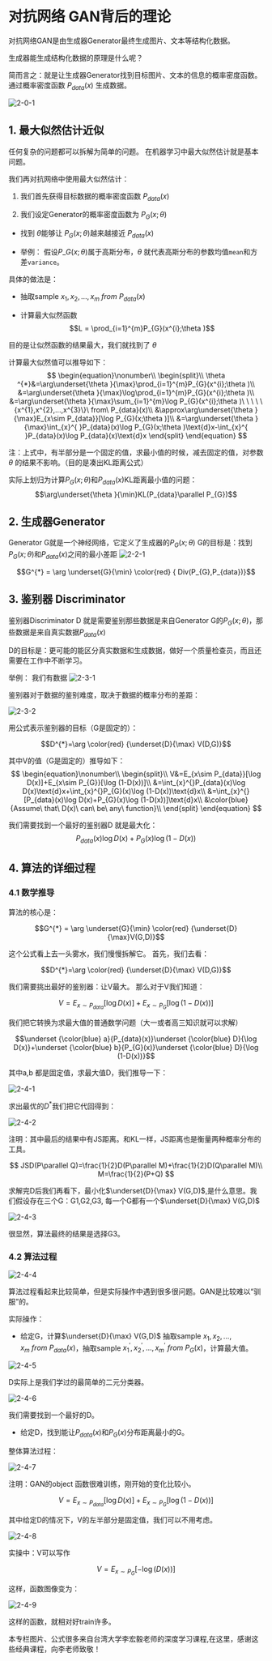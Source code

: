 # 对抗网络 GAN背后的理论

对抗网络GAN是由生成器Generator最终生成图片、文本等结构化数据。

生成器能生成结构化数据的原理是什么呢？

简而言之：就是让生成器Generator找到目标图片、文本的信息的概率密度函数。通过概率密度函数 $P_{data}(x)$ 生成数据。

![2-0-1](https://raw.githubusercontent.com/muyangren907/Deep_Learning/master/%E7%AC%AC%E5%9B%9B%E9%83%A8%E5%88%86%20%E5%AF%B9%E6%8A%97%E7%BD%91%E7%BB%9CGAN/images/2-0-1.png)

## 1. 最大似然估计近似

任何复杂的问题都可以拆解为简单的问题。 在机器学习中最大似然估计就是基本问题。

我们再对抗网络中使用最大似然估计：

1. 我们首先获得目标数据的概率密度函数 $P_{data}(x)$

2. 我们设定Generator的概率密度函数为 $P_{G}(x; \theta )$

- 找到 $\theta$能够让 $P_{G}(x;\theta)$越来越接近 $P_{data}(x)$

- 举例： 假设$P\_{G}(x; \theta )$属于高斯分布，$\theta$ 就代表高斯分布的参数均值`mean`和方差`variance`。

具体的做法是：

- 抽取sample $x_{1},x_{2},...,x_m\ from\ P_{data}(x)$

- 计算最大似然函数 $$L = \prod_{i=1}^{m}P_{G}(x^{i};\theta )$$

目的是让似然函数的结果最大，我们就找到了 $\theta$

计算最大似然值可以推导如下：
$$
\begin{equation}\nonumber\\
\begin{split}\\
\theta ^{*}&=\arg\underset{\theta }{\max}\prod_{i=1}^{m}P_{G}(x^{i};\theta )\\
&=\arg\underset{\theta }{\max}\log\prod_{i=1}^{m}P_{G}(x^{i};\theta )\\
&=\arg\underset{\theta }{\max}\sum_{i=1}^{m}\log P_{G}(x^{i};\theta )\ \ \ \ \{x^{1},x^{2},...,x^{3}\}\ from\ P_{data}(x)\\
&\approx\arg\underset{\theta }{\max}E_{x\sim P_{data}}[\log P_{G}(x;\theta )]\\
&=\arg\underset{\theta }{\max}\int_{x}^{ }P_{data}(x)\log P_{G}(x;\theta )\text{d}x-\int_{x}^{ }P_{data}(x)\log P_{data}(x)\text{d}x
\end{split}
\end{equation}
$$

注：上式中，有半部分是一个固定的值，求最小值的时候，减去固定的值，对参数$\theta$ 的结果不影响。（目的是凑出KL距离公式）

实际上划归为计算$P_{G}(x;\theta )$和$P_{data}(x)$KL距离最小值的问题：
$$\arg\underset{\theta }{\min}KL(P_{data}\parallel P_{G})$$

## 2. 生成器Generator

Generator G就是一个神经网络，它定义了生成器的$P_{G}(x;\theta )$
G的目标是：找到$P_{G}(x;\theta )$和$P_{data}(x)$之间的最小差距
![2-2-1](https://raw.githubusercontent.com/muyangren907/Deep_Learning/master/%E7%AC%AC%E5%9B%9B%E9%83%A8%E5%88%86%20%E5%AF%B9%E6%8A%97%E7%BD%91%E7%BB%9CGAN/images/2-2-1.png)

$$G^{*} = \arg \underset{G}{\min} \color{red}  { Div(P_{G},P_{data})}$$

## 3. 鉴别器 Discriminator

鉴别器Discriminator D 就是需要鉴别那些数据是来自Generator G的$P_{G}(x;\theta )$，那些数据是来自真实数据$P_{data}(x)$

D的目标是：更可能的能区分真实数据和生成数据，做好一个质量检查员，而且还需要在工作中不断学习。

举例：
我们有数据
![2-3-1](https://raw.githubusercontent.com/muyangren907/Deep_Learning/master/%E7%AC%AC%E5%9B%9B%E9%83%A8%E5%88%86%20%E5%AF%B9%E6%8A%97%E7%BD%91%E7%BB%9CGAN/images/2-3-1.png)

鉴别器对于数据的鉴别难度，取决于数据的概率分布的差距：

![2-3-2](https://raw.githubusercontent.com/muyangren907/Deep_Learning/master/%E7%AC%AC%E5%9B%9B%E9%83%A8%E5%88%86%20%E5%AF%B9%E6%8A%97%E7%BD%91%E7%BB%9CGAN/images/2-3-2.png)

用公式表示鉴别器的目标（G是固定的）：

$$D^{*}=\arg \color{red} {\underset{D}{\max} V(D,G)}$$

其中V的值（G是固定的）推导如下：
$$
\begin{equation}\nonumber\\
\begin{split}\\
V&=E_{x\sim P_{data}}[\log D(x)]+E_{x\sim P_{G}}[\log (1-D(x))]\\
&=\int_{x}^{}P_{data}(x)\log D(x)\text{d}x+\int_{x}^{}P_{G}(x)\log (1-D(x))\text{d}x\\
&=\int_{x}^{}[P_{data}(x)\log D(x)+P_{G}(x)\log (1-D(x))]\text{d}x\\
&\color{blue} {Assume\ that\ D(x)\ can\ be\ any\ function}\\
\end{split}
\end{equation}
$$

我们需要找到一个最好的鉴别器D
就是最大化：
$$P_{data}(x)\log D(x)+P_{G}(x)\log (1-D(x))$$

## 4. 算法的详细过程

### 4.1 数学推导

算法的核心是：

$$G^{*} = \arg \underset{G}{\min} \color{red} {\underset{D}{\max}V(G,D)}$$

这个公式看上去一头雾水，我们慢慢拆解它。
首先，我们去看：

$$D^{*}=\arg \color{red} {\underset{D}{\max} V(D,G)}$$

我们需要挑出最好的鉴别器：让V最大。
那么对于V我们知道：

$$V=E_{x\sim P_{data}}[\log D(x)]+E_{x\sim P_{G}}[\log (1-D(x))]$$

我们把它转换为求最大值的普通数学问题（大一或者高三知识就可以求解）

$$\underset {\color{blue} a}{P_{data}(x)}\underset {\color{blue} D}{\log D(x)}+\underset {\color{blue} b}{P_{G}(x)}\underset {\color{blue} D}{\log (1-D(x))}$$

其中a,b 都是固定值，求最大值D，我们推导一下：

![2-4-1](https://raw.githubusercontent.com/muyangren907/Deep_Learning/master/%E7%AC%AC%E5%9B%9B%E9%83%A8%E5%88%86%20%E5%AF%B9%E6%8A%97%E7%BD%91%E7%BB%9CGAN/images/2-4-1.png)

求出最优的$D^{*}$我们把它代回得到：

![2-4-2](https://raw.githubusercontent.com/muyangren907/Deep_Learning/master/%E7%AC%AC%E5%9B%9B%E9%83%A8%E5%88%86%20%E5%AF%B9%E6%8A%97%E7%BD%91%E7%BB%9CGAN/images/2-4-2.png)

注明：其中最后的结果中有JS距离。和KL一样，JS距离也是衡量两种概率分布的工具。

$$
JSD(P\parallel Q)=\frac{1}{2}D(P\parallel M)+\frac{1}{2}D(Q\parallel M)\\
M=\frac{1}{2}(P+Q)
$$

求解完D后我们再看下，最小化$\underset{D}{\max} V(G,D)$,是什么意思。我们假设存在三个G：G1,G2,G3, 每一个G都有一个$\underset{D}{\max} V(G,D)$

![2-4-3](https://raw.githubusercontent.com/muyangren907/Deep_Learning/master/%E7%AC%AC%E5%9B%9B%E9%83%A8%E5%88%86%20%E5%AF%B9%E6%8A%97%E7%BD%91%E7%BB%9CGAN/images/2-4-3.png)

很显然，算法最终的结果是选择G3。

### 4.2 算法过程

![2-4-4](https://raw.githubusercontent.com/muyangren907/Deep_Learning/master/%E7%AC%AC%E5%9B%9B%E9%83%A8%E5%88%86%20%E5%AF%B9%E6%8A%97%E7%BD%91%E7%BB%9CGAN/images/2-4-4.png)

算法过程看起来比较简单，但是实际操作中遇到很多很问题。GAN是比较难以“驯服”的。

实际操作：

- 给定G，计算$\underset{D}{\max} V(G,D)$
抽取sample $x_{1},x_{2},...,x_{m}\ from\ P_{data}(x)$，抽取sample $x_{1}^{'},x_{2}^{'},...,x_{m}^{'}\ from\ P_{G}(x)$，计算最大值。

![2-4-5](https://raw.githubusercontent.com/muyangren907/Deep_Learning/master/%E7%AC%AC%E5%9B%9B%E9%83%A8%E5%88%86%20%E5%AF%B9%E6%8A%97%E7%BD%91%E7%BB%9CGAN/images/2-4-5.png)

D实际上是我们学过的最简单的二元分类器。

![2-4-6](https://raw.githubusercontent.com/muyangren907/Deep_Learning/master/%E7%AC%AC%E5%9B%9B%E9%83%A8%E5%88%86%20%E5%AF%B9%E6%8A%97%E7%BD%91%E7%BB%9CGAN/images/2-4-6.png)

我们需要找到一个最好的D。

- 给定D，找到能让$P_{data}(x)$和$P_{G}(x)$分布距离最小的G。

整体算法过程：

![2-4-7](https://raw.githubusercontent.com/muyangren907/Deep_Learning/master/%E7%AC%AC%E5%9B%9B%E9%83%A8%E5%88%86%20%E5%AF%B9%E6%8A%97%E7%BD%91%E7%BB%9CGAN/images/2-4-7.png)

注明：GAN的object 函数很难训练，刚开始的变化比较小。

$$V=E_{x\sim P_{data}}[\log D(x)]+E_{x\sim P_{G}}[\log (1-D(x))]$$

其中给定D的情况下，V的左半部分是固定值，我们可以不用考虑。

![2-4-8](https://raw.githubusercontent.com/muyangren907/Deep_Learning/master/%E7%AC%AC%E5%9B%9B%E9%83%A8%E5%88%86%20%E5%AF%B9%E6%8A%97%E7%BD%91%E7%BB%9CGAN/images/2-4-8.png)

实操中：V可以写作

$$V=E_{x\sim P_{G}}[-\log (D(x))]$$

这样，函数图像变为：

![2-4-9](https://raw.githubusercontent.com/muyangren907/Deep_Learning/master/%E7%AC%AC%E5%9B%9B%E9%83%A8%E5%88%86%20%E5%AF%B9%E6%8A%97%E7%BD%91%E7%BB%9CGAN/images/2-4-9.png)

这样的函数，就相对好train许多。

本专栏图片、公式很多来自台湾大学李宏毅老师的深度学习课程,在这里，感谢这些经典课程，向李老师致敬！